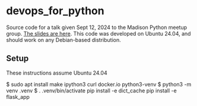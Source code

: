 # devops_for_python

Source code for a talk given Sept 12, 2024 to the Madison Python meetup group.  [The slides are here](https://docs.google.com/presentation/d/1cAMi5Bdfh6kbpHf4BgFQsk_2rY-3LdT5Hi6bVLpGOec/edit#slide=id.p).  This code was developed on Ubuntu 24.04, and should work on any Debian-based distribution.


## Setup 

These instructions assume Ubuntu 24.04

   $ sudo apt install make ipython3 curl docker.io python3-venv
   $ python3 -m venv .venv
   $ . .venv/bin/activate
   pip install -e dict_cache
   pip install -e flask_app


